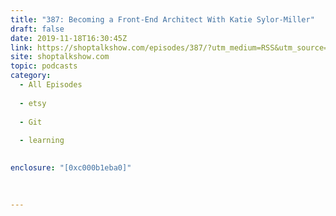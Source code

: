 ```yaml
---
title: "387: Becoming a Front-End Architect With Katie Sylor-Miller"
draft: false
date: 2019-11-18T16:30:45Z
link: https://shoptalkshow.com/episodes/387/?utm_medium=RSS&utm_source=hune
site: shoptalkshow.com
topic: podcasts
category:
  - All Episodes
  
  - etsy
  
  - Git
  
  - learning
  

enclosure: "[0xc000b1eba0]" 
 
 

---
```

